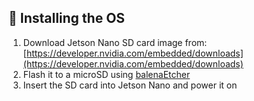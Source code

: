 ## 💽 Installing the OS

1. Download Jetson Nano SD card image from: [https://developer.nvidia.com/embedded/downloads](https://developer.nvidia.com/embedded/downloads)
2. Flash it to a microSD using [balenaEtcher](https://www.balena.io/etcher/)
3. Insert the SD card into Jetson Nano and power it on
